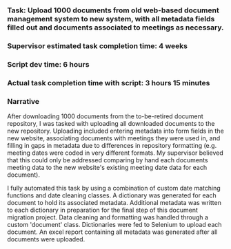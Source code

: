 ### Task: Upload 1000 documents from old web-based document management system to new system, with all metadata fields filled out and documents associated to meetings as necessary.
### Supervisor estimated task completion time: 4 weeks
### Script dev time: 6 hours
### Actual task completion time with script: 3 hours 15 minutes

### Narrative
After downloading 1000 documents from the to-be-retired document repository, I was tasked with uploading all downloaded documents to the new
repository. Uploading included entering metadata into form fields in the new website, associating documents with meetings they 
were used in, and filling in gaps in metadata due to differences in repository formatting (e.g. meeting dates were coded in very 
different formats. My supervisor believed that this could only be addressed comparing by hand each documents meeting data to the new 
website's existing meeting date data for each document).

I fully automated this task by using a combination of custom date matching functions and date cleaning classes.
A dictionary was generated for each document to hold its associated metadata.
Additional metadata was written to each dictionary in preparation for the final step of this document migration project.
Data cleaning and formatting was handled through a custom 'document' class.
Dictionaries were fed to Selenium to upload each document.
An excel report containing all metadata was generated after all documents were uploaded.
